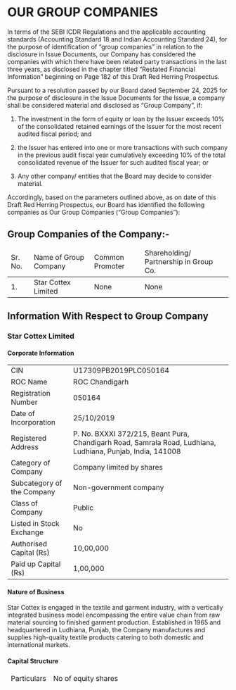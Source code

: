 # OUR GROUP COMPANIES

In terms of the SEBI ICDR Regulations and the applicable accounting standards (Accounting Standard 18 and Indian Accounting Standard 24), for the purpose of identification of “group companies” in relation to the disclosure in Issue Documents, our Company has considered the companies with which there have been related party transactions in the last three years, as disclosed in the chapter titled “Restated Financial Information” beginning on Page 182 of this Draft Red Herring Prospectus.

Pursuant to a resolution passed by our Board dated September 24, 2025 for the purpose of disclosure in the Issue Documents for the Issue, a company shall be considered material and disclosed as “Group Company”, if:

1) The investment in the form of equity or loan by the Issuer exceeds 10% of the consolidated retained earnings of the Issuer for the most recent audited fiscal period; and

2) the Issuer has entered into one or more transactions with such company in the previous audit fiscal year cumulatively exceeding 10% of the total consolidated revenue of the Issuer for such audited fiscal year; or

3) Any other company/ entities that the Board may decide to consider material.

Accordingly, based on the parameters outlined above, as on date of this Draft Red Herring Prospectus, our Board has identified the following companies as Our Group Companies (“Group Companies”):

## Group Companies of the Company:-

<table><thead><tr><td>Sr. No.</td><td>Name of Group Company</td><td>Common Promoter</td><td>Shareholding/ Partnership in Group Co.</td></tr></thead><tbody><tr><td>1.</td><td>Star Cottex Limited</td><td>None</td><td>None</td></tr></tbody></table>

## Information With Respect to Group Company

### Star Cottex Limited

#### Corporate Information

<table><tr><td>CIN</td><td>U17309PB2019PLC050164</td></tr><tr><td>ROC Name</td><td>ROC Chandigarh</td></tr><tr><td>Registration Number</td><td>050164</td></tr><tr><td>Date of Incorporation</td><td>25/10/2019</td></tr><tr><td>Registered Address</td><td>P. No. BXXXI 372/215, Beant Pura, Chandigarh Road, Samrala Road, Ludhiana, Ludhiana, Punjab, India, 141008</td></tr><tr><td>Category of Company</td><td>Company limited by shares</td></tr><tr><td>Subcategory of the Company</td><td>Non-government company</td></tr><tr><td>Class of Company</td><td>Public</td></tr><tr><td>Listed in Stock Exchange</td><td>No</td></tr><tr><td>Authorised Capital (Rs)</td><td>10,00,000</td></tr><tr><td>Paid up Capital (Rs)</td><td>1,00,000</td></tr></table>

#### Nature of Business

Star Cottex is engaged in the textile and garment industry, with a vertically integrated business model encompassing the entire value chain from raw material sourcing to finished garment production. Established in 1965 and headquartered in Ludhiana, Punjab, the Company manufactures and supplies high-quality textile products catering to both domestic and international markets.

#### Capital Structure

<table><thead><tr><td>Particulars</td><td>No of equity shares</td></tr></thead></table>